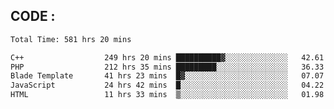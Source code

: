## CODE :
<!--START_SECTION:waka-->

```txt
Total Time: 581 hrs 20 mins

C++                  249 hrs 20 mins ██████████▓░░░░░░░░░░░░░░   42.61 %
PHP                  212 hrs 35 mins █████████░░░░░░░░░░░░░░░░   36.33 %
Blade Template       41 hrs 23 mins  █▓░░░░░░░░░░░░░░░░░░░░░░░   07.07 %
JavaScript           24 hrs 42 mins  █░░░░░░░░░░░░░░░░░░░░░░░░   04.22 %
HTML                 11 hrs 33 mins  ▒░░░░░░░░░░░░░░░░░░░░░░░░   01.98 %
```

<!--END_SECTION:waka-->

